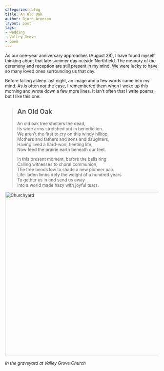 ```yaml
---
categories: blog
title: An Old Oak 
author: Bjorn Arneson
layout: post
tags: 
- wedding
- Valley Grove
- poem
---
```


As our one-year anniversary approaches (August 28), I have found
myself thinking about that late summer day outside Northfield. The
memory of the ceremony and reception are still present in my mind.
We were lucky to have so many loved ones surrounding us that day.

Before falling asleep last night, an image and a few words came into
my mind. As is often *not* the case, I remembered them when I woke
up this morning and wrote down a few more lines. It isn't often that
I write poems, but I like this one:

> ## An Old Oak
> 
> An old oak tree shelters the dead,  
> Its wide arms stretched out in benediction.  
> We aren't the first to cry on this windy hilltop.  
> Mothers and fathers and sons and daughters,  
> Having lived a hard-won, fleeting life,  
> Now feed the prairie earth beneath our feet.
> 
> In this present moment, before the bells ring  
> Calling witnesses to choral communion,  
> The tree bends low to shade a new pioneer pair.  
> Life-laden limbs defy the weight of a hundred years  
> To gather us in and send us away  
> Into a world made hazy with joyful tears.

<a href="http://www.flickr.com/photos/bjornarneson/9523723565/" title="Churchyard by bjornarneson, on Flickr"><img src="http://farm4.staticflickr.com/3824/9523723565_b9973aca90_c.jpg" width="800" height="536" alt="Churchyard"></a>

<em>In the graveyard at Valley Grove Church</em>

